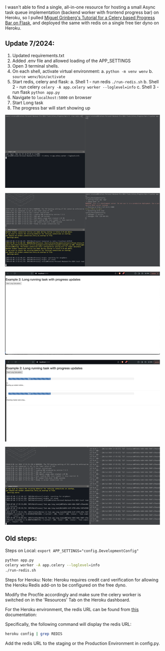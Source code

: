 
I wasn't able to find a single, all-in-one resource for hosting a small Async task queue implementation (backend worker with frontend progress bar) on Heroku, so I pulled [Miguel Grinberg's Tutorial for a Celery based Progress Bar on Flask](https://blog.miguelgrinberg.com/post/using-celery-with-flask), and deployed the same with redis on a single free tier dyno on Heroku.

Update 7/2024:
--------------

1. Updated requirements.txt
2. Added .env file and allowed loading of the APP_SETTINGS
3. Open 3 terminal shells.
4. On each shell, activate virtual environment:
    a. `python -m venv wenv`
    b. `source wenv/bin/activate`
5. Start redis, celery and flask:
    a. Shell 1 - run redis `./run-redis.sh`
    b. Shell 2 - run celery `celery -A app.celery worker --loglevel=info`
    c. Shell 3 - run flask `python app.py`
6. Navigate to `localhost:5000` on browser
7. Start Long task
8. The progress bar will start showing up


![Setup and pre-starting](image.png)


![All systems go](image-1.png)

![navigate to localhost:5000](image-2.png)


![Task progress](image-3.png)


![Terminal processes](image-4.png)



Old steps:
---------
Steps on Local:
`
export APP_SETTINGS="config.DevelopmentConfig"
`

```bash
python app.py
celery worker -A app.celery --loglevel=info
./run-redis.sh
```

Steps for Heroku:
Note: Heroku requires credit card verification for allowing the Heroku Redis add-on to be configured on the free dyno.

Modify the Procfile accordingly and make sure the celery worker is switched on in the 'Resources' Tab on the Heroku dashboard.

For the Heroku environment, the redis URL can be found from [this](https://devcenter.heroku.com/articles/heroku-redis#provisioning-the-add-on) documentation: 

Specifically, the following command will display the redis URL:
```bash
heroku config | grep REDIS
```
Add the redis URL to the staging or the Production Environment in config.py.
